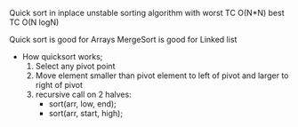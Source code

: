 Quick sort in inplace unstable sorting algorithm
with worst TC O(N\*N)
best TC O(N logN)

Quick sort is good for Arrays
MergeSort is good for Linked list

- How quicksort works;
  1. Select any pivot point
  2. Move element smaller than pivot element to left of pivot and larger to right of pivot
  3. recursive call on 2 halves:
     - sort(arr, low, end);
     - sort(arr, start, high);

